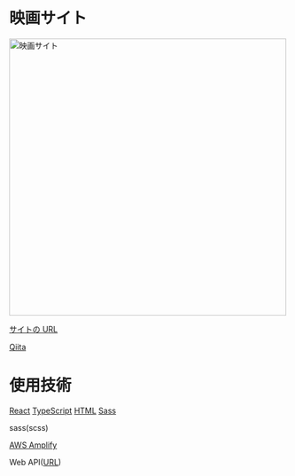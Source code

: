 <h1>映画サイト</h1>

<img width="500" alt="映画サイト" src="https://github.com/Yuta-Tsutsumi/portfolio/assets/64819709/7c7abe50-0e74-4176-b0fa-4a98a03bb396">

<a href ="https://main.d2579k8bjr1zzf.amplifyapp.com/">サイトの URL</a>

<a href ="https://qiita.com/Yuta-Tsutsumi/items/2075e20645345b9c85c3">Qiita</a>

<h1>使用技術</h1>
<a href="https://ja.legacy.reactjs.org/">React</a>
<a href="https://www.typescriptlang.org/">TypeScript</a>
<a href="https://html.spec.whatwg.org/multipage/">HTML</a>
<a href="https://sass-lang.com/documentation/">Sass</a>
<p>sass(scss)</p>
<a href="https://docs.amplify.aws/start/q/integration/react-native/?sc_icampaign=react-native-start&sc_ichannel=docs-home">AWS Amplify</a>
<p>Web API(<a href="https://www.themoviedb.org/">URL</a>)</p>

<!-- <h1>作成にあたり苦労した点・又どの様に乗り越えたか</h1>
<p>今回ポートフォリオサイトに取り掛かるなかで、お問い合わせフォーム作成に一番苦労しました。
React Hook Formを使ったバリデーション表示が分からず、
色んなサイトを見て、根気強く調べていくなかで
最終的にはerrors関数の書き方が間違っている事に気づき修正をしました。
今回のポートフォリオサイト作成を通じて本当に分からないところが沢山あり、苦労することが多かったのですが、毎日ちょっとずつでも前進する事を目標に取り組みました。
最終的にサイトを作成でき動いたときは嬉しかったので、次のポートフォリオ作成にこの経験を活かしていきます。</p> -->
